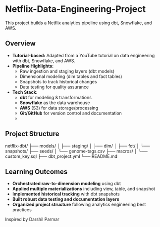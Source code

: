 # Netflix-Data-Engineering-Project
This project builds a Netflix analytics pipeline using dbt, Snowflake, and AWS.

##  Overview  
- **Tutorial-based:** Adapted from a YouTube tutorial on data engineering with dbt, Snowflake, and AWS.  
- **Pipeline Highlights:**  
  - Raw ingestion and staging layers (dbt models)  
  - Dimensional modeling (dim tables and fact tables)  
  - Snapshots to track historical changes  
  - Data testing for quality assurance  
- **Tech Stack:**  
  - **dbt** for modeling & transformations  
  - **Snowflake** as the data warehouse  
  - **AWS** (S3) for data storage/processing  
  - **Git/GitHub** for version control and documentation
  - 
##  Project Structure
netflix-dbt/
├── models/
│ ├── staging/
│ ├── dim/
│ ├── fct/
│ └── snapshots/
├── seeds/
│ └── genome-tags.csv
├── macros/
│ └── custom_key.sql
├── dbt_project.yml
└── README.md

##  Learning Outcomes  

- **Orchestrated raw-to-dimension modeling** using dbt  
- **Applied multiple materializations** including view, table, and snapshot  
- **Implemented historical tracking** with dbt snapshots  
- **Built robust data testing and documentation layers**  
- **Organized project structure** following analytics engineering best practices

Inspired by Darshil Parmar

